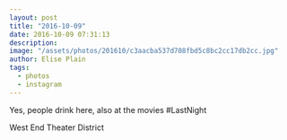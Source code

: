 ```yaml
---
layout: post
title: "2016-10-09"
date: 2016-10-09 07:31:13
description: 
image: "/assets/photos/201610/c3aacba537d708fbd5c8bc2cc17db2cc.jpg"
author: Elise Plain
tags: 
  - photos
  - instagram
---
```


Yes, people drink here, also at the movies #LastNight
<p></p>
West End Theater District